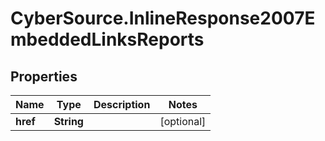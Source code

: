 # CyberSource.InlineResponse2007EmbeddedLinksReports

## Properties
Name | Type | Description | Notes
------------ | ------------- | ------------- | -------------
**href** | **String** |  | [optional] 


